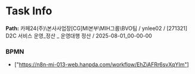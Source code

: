 # Task Info

**Path:** 카페24(주)\본사사업장\[CG]MI본부\MIH그룹\BVO팀 / ynlee02 / [271321] D2C 서비스 운영_정산 _ 운영대행 정산 / 2025-08-01_00-00-00

### BPMN
- ["https://n8n-mi-013-web.hanpda.com/workflow/EhZiAFRr6svXqYIm"]

